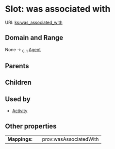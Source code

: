 
# Slot: was associated with




URI: [ks:was_associated_with](https://w3id.org/linkml/tests/kitchen_sink/was_associated_with)


## Domain and Range

None &#8594;  <sub>0..1</sub> [Agent](Agent.md)

## Parents


## Children


## Used by

 * [Activity](Activity.md)

## Other properties

|  |  |  |
| --- | --- | --- |
| **Mappings:** | | prov:wasAssociatedWith |

